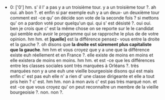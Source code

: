  * 0: ['0']
	hm.
	 s' il l' a pas y a un troisième tour.
	 y a un troisième tour ?.
	 ah oui.
	 ah bon ?.
	 et enfin si par exemple euh y a un deux- un deuxième tour comment est -ce qu' on décide son vote de la seconde fois ? si mettons qu' on a pardon voté pour quelqu'un qui.
	 qui s' est désisté ?.
	 oui oui.
	 ben je crois que c' est la même chose on se reporte sur le le candidat qui semble euh avoir le programme qui se rapproche le plus de de votre opinion.
	 hm hm.
	 et **[quelle]** est la différence pensez- vous entre la droite et la gauche ?.
	 oh disons que **la droite est sûrement plus capitaliste que la gauche**.
	 hm hm et vous croyez que y a une que la différence existe euh réellement et en France ?.
	 elle existe de moins en moins et elle existera de moins en moins.
	 hm hm.
	 et est -ce que les différences entre les classes sociales sont très marquées à Orléans ?.
	 très marquées non y a une euh une vieille bourgeoisie disons qui est mais enfin c' est pas euh elle n' a rien d' une classe dirigeante et elle a tout pris hein ? c' est.
	 hm hm.
	 non à mon avis c' est pas très marqué non.
	 et est -ce que vous croyez qu' on peut reconnaître un membre de la vieille bourgeoisie ?.
	 non.
	 non ?.
	
